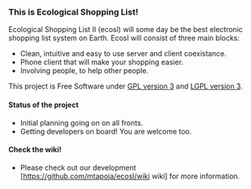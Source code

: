 
### This is Ecological Shopping List!

Ecological Shopping List II (ecosl) will some day be the best electronic shopping list
system on Earth. Ecosl will consist of three main blocks:

* Clean, intuitive and easy to use server and client coexistance.
* Phone client that will make your shopping easier.
* Involving people, to help other people.

This project is Free Software under [GPL version 3](http://www.gnu.org/licenses/gpl.txt) and
[LGPL version 3](http://www.gnu.org/licenses/lgpl.txt).


#### Status of the project

* Initial planning going on on all fronts.
* Getting developers on board! You are welcome too.

#### Check the wiki!

* Please check out our development [https://github.com/mtapoja/ecosl/wiki wiki] for more information.
